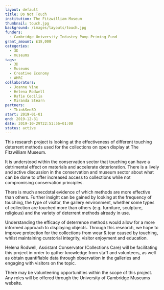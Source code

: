 ```yaml
---
layout: default
title: Do Not Touch
institution: The Fitzwilliam Museum
thumbnail: touch.jpg
background: /images/layouts/touch.jpg
funders:
  - Cambridge University Industry Pump Priming Fund
grant_amount: £18,000
categories:
  - 3D
  - museums
tags:
  - 3D
  - Museums
  - Creative Economy
  - AHRC
collaborators:
  - Joanne Vine
  - Helena Rodwell
  - Rafie Cecilia
  - Miranda Stearn
partners:
  - ThinkSee3D
start: 2019-01-01
end: 2019-12-31
date: 2019-10-29T22:51:56+01:00
status: active
---
```

This research project is looking at the effectiveness of different touching deterrent methods used for the collections on open display at The Fitzwilliam Museum.

It is understood within the conservation sector that touching can have a detrimental effect on materials and accelerate deterioration. There is a lively and active discussion in the conservation and museum sector about what can be done to offer increased access to collections while not compromising conservation principles.

There is much anecdotal evidence of which methods are more effective than others. Further insight can be gained by looking at the frequency of touching, the type of visitor, the gallery environment, whether some types of collection are touched more than others (e.g. furniture, sculpture, religious) and the variety of deterrent methods already in use.

Understanding the efficacy of deterrence methods would allow for a more informed approach to displaying objects. Through this research, we hope to improve protection for the collections from wear & tear caused by touching, whilst maintaining curatorial integrity, visitor enjoyment and education.

Helena Rodwell, Assistant Conservator (Collections Care) will be facilitating this project in order to gather knowledge from staff and volunteers, as well as obtain quantifiable data through observation in the galleries and engaging with visitors on the topic.

There may be volunteering opportunities within the scope of this project. Any roles will be offered through the University of Cambridge Museums website.
